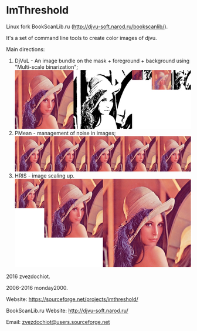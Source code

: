 # ImThreshold

Linux fork BookScanLib.ru (http://djvu-soft.narod.ru/bookscanlib/).

It's a set of command line tools to create color images of djvu.

Main directions:

 1) DjVuL - An image bundle on the mask + foreground + background using "Multi-scale binarization";
 ![DjVuL](https://github.com/zvezdochiot/imthreshold/blob/master/djvul_small.jpg)
 2) PMean - management of noise in images;
 ![Possible Mean](https://github.com/zvezdochiot/imthreshold/blob/master/pmean_small.jpg)
 3) HRIS - image scaling up.
 ![Half Reverse Interpolation Scale](https://github.com/zvezdochiot/imthreshold/blob/master/hris_small.jpg)

 2016 zvezdochiot.
 
 2006-2016 monday2000.
 
 Website: https://sourceforge.net/projects/imthreshold/
 
 BookScanLib.ru Website: http://djvu-soft.narod.ru/
 
 Email: zvezdochiot@users.sourceforge.net
 
